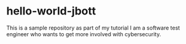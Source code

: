 # hello-world-jbott
This is a sample repository as part of my tutorial
I am a software test engineer who wants to get more involved with cybersecurity.

